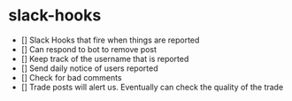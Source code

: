 # slack-hooks


- [] Slack Hooks that fire when things are reported
- [] Can respond to bot to remove post
- [] Keep track of the username that is reported
- [] Send daily notice of users reported
- [] Check for bad comments
- [] Trade posts will alert us. Eventually can check the quality of the trade
